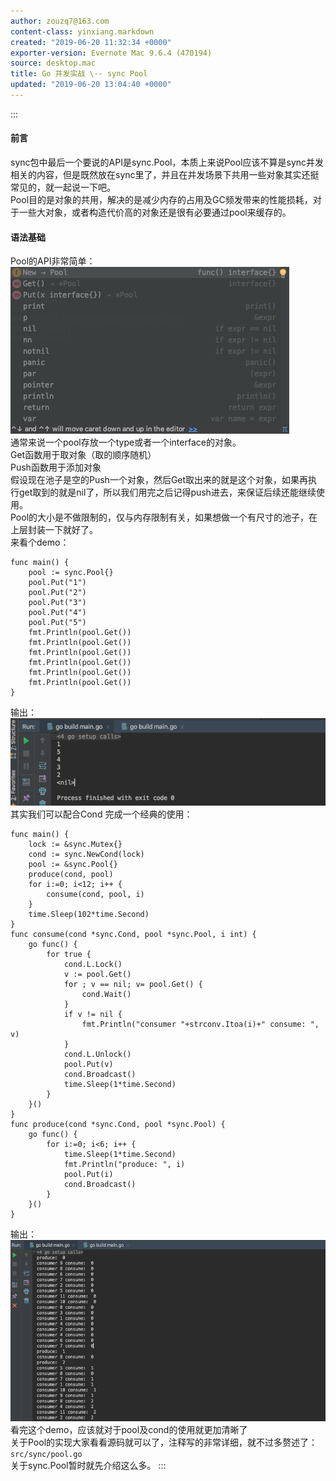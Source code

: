 ```yaml
---
author: zouzq7@163.com
content-class: yinxiang.markdown
created: "2019-06-20 11:32:34 +0000"
exporter-version: Evernote Mac 9.6.4 (470194)
source: desktop.mac
title: Go 并发实战 \-- sync Pool
updated: "2019-06-20 13:04:40 +0000"
---
```


:::  
#### 前言  

sync包中最后一个要说的API是sync.Pool，本质上来说Pool应该不算是sync并发相关的内容，但是既然放在sync里了，并且在并发场景下共用一些对象其实还挺常见的，就一起说一下吧。\
Pool目的是对象的共用，解决的是减少内存的占用及GC频发带来的性能损耗，对于一些大对象，或者构造代价高的对象还是很有必要通过pool来缓存的。

#### 语法基础  

Pool的API非常简单：\
![](Go%20%E5%B9%B6%E5%8F%91%E5%AE%9E%E6%88%98%20--%20sync%20Pool.resources/F1D18A7E-F1DE-4291-9AF2-8F60FF962954.png) 
 \
通常来说一个pool存放一个type或者一个interface的对象。\
Get函数用于取对象（取的顺序随机）\
Push函数用于添加对象\
假设现在池子是空的Push一个对象，然后Get取出来的就是这个对象，如果再执行get取到的就是nil了，所以我们用完之后记得push进去，来保证后续还能继续使用。\
Pool的大小是不做限制的，仅与内存限制有关，如果想做一个有尺寸的池子，在上层封装一下就好了。\
来看个demo：

```  
func main() {
    pool := sync.Pool{}
    pool.Put("1")
    pool.Put("2")
    pool.Put("3")
    pool.Put("4")
    pool.Put("5")
    fmt.Println(pool.Get())
    fmt.Println(pool.Get())
    fmt.Println(pool.Get())
    fmt.Println(pool.Get())
    fmt.Println(pool.Get())
    fmt.Println(pool.Get())
}
```

输出：\
![](Go%20%E5%B9%B6%E5%8F%91%E5%AE%9E%E6%88%98%20--%20sync%20Pool.resources/AC21567F-241D-49EE-AD75-A5760207037D.png) 
 \
其实我们可以配合Cond 完成一个经典的使用：

```  
func main() {
    lock := &sync.Mutex{}
    cond := sync.NewCond(lock)
    pool := &sync.Pool{}
    produce(cond, pool)
    for i:=0; i<12; i++ {
        consume(cond, pool, i)
    }
    time.Sleep(102*time.Second)
}
func consume(cond *sync.Cond, pool *sync.Pool, i int) {
    go func() {
        for true {
            cond.L.Lock()
            v := pool.Get()
            for ; v == nil; v= pool.Get() {
                cond.Wait()
            }
            if v != nil {
                fmt.Println("consumer "+strconv.Itoa(i)+" consume: ", v)
            }
            cond.L.Unlock()
            pool.Put(v)
            cond.Broadcast()
            time.Sleep(1*time.Second)
        }
    }()
}
func produce(cond *sync.Cond, pool *sync.Pool) {
    go func() {
        for i:=0; i<6; i++ {
            time.Sleep(1*time.Second)
            fmt.Println("produce: ", i)
            pool.Put(i)
            cond.Broadcast()
        }
    }()
}
```

输出：\
![](Go%20%E5%B9%B6%E5%8F%91%E5%AE%9E%E6%88%98%20--%20sync%20Pool.resources/9FC5B22E-5445-462B-ADAA-59AD9BCCED13.png) 
 \
看完这个demo，应该就对于pool及cond的使用就更加清晰了\
关于Pool的实现大家看看源码就可以了，注释写的非常详细，就不过多赘述了：`src/sync/pool.go` \
关于sync.Pool暂时就先介绍这么多。
:::

 
